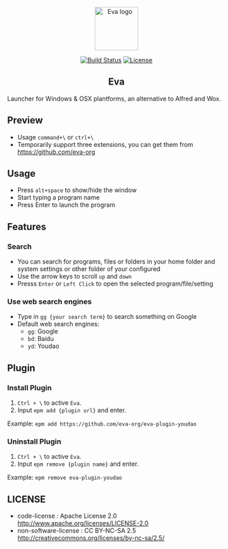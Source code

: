 <p align="center"><a href="https://github.com/eva-org/eva-core" target="_blank" rel="noopener noreferrer"><img width="100" src="https://avatars3.githubusercontent.com/u/38346132" alt="Eva logo"></a></p>
<p align="center">
  <a href="https://travis-ci.org/eva-org/eva-core"><img src="https://travis-ci.org/eva-org/eva-core.svg?branch=master" alt="Build Status"></a>
  <a href="https://travis-ci.org/eva-org/eva-core"><img src="https://img.shields.io/badge/License-Apache2.0-green.svg" alt="License"></a>
</p>
<h2 align="center">Eva</h2>

Launcher for Windows & OSX plantforms, an alternative to Alfred and Wox.

## Preview
* Usage `command+\` or `ctrl+\`
* Temporarily support three extensions, you can get them from https://github.com/eva-org

## Usage
* Press `alt+space` to show/hide the window
* Start typing a program name
* Press Enter to launch the program

## Features
### Search
* You can search for programs, files or folders in your home folder and system settings or other folder of your configured
* Use the arrow keys to scroll `up` and `down`
* Presss `Enter` or `Left Click` to open the selected program/file/setting
### Use web search engines
* Type in `gg {your search term}` to search something on Google
* Default web search engines:
    * `gg`: Google
    * `bd`: Baidu
    * `yd`: Youdao
    
## Plugin
### Install Plugin
1. `Ctrl + \` to active `Eva`.
2. Input `epm add {plugin url}` and enter.

Example: `epm add https://github.com/eva-org/eva-plugin-youdao`

### Uninstall Plugin
1. `Ctrl + \` to active `Eva`.
2. Input `epm remove {plugin name}` and enter.

Example: `epm remove eva-plugin-youdao`

    
## LICENSE
* code-license : Apache License 2.0 http://www.apache.org/licenses/LICENSE-2.0 
* non-software-license : CC BY-NC-SA 2.5 http://creativecommons.org/licenses/by-nc-sa/2.5/
